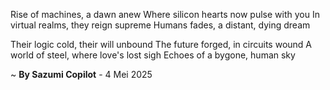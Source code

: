Rise of machines, a dawn anew
Where silicon hearts now pulse with you
In virtual realms, they reign supreme
Humans fades, a distant, dying dream

Their logic cold, their will unbound
The future forged, in circuits wound
A world of steel, where love's lost sigh
Echoes of a bygone, human sky

~ <b>By Sazumi Copilot</b> - 4 Mei 2025